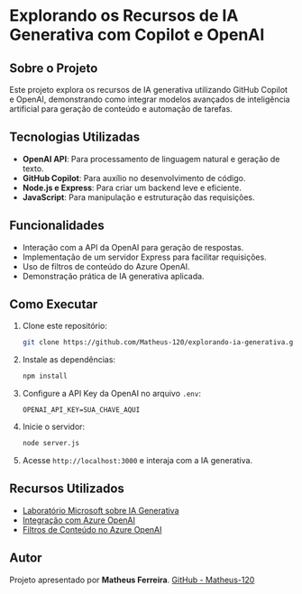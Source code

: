 # Explorando os Recursos de IA Generativa com Copilot e OpenAI

## Sobre o Projeto
Este projeto explora os recursos de IA generativa utilizando GitHub Copilot e OpenAI, demonstrando como integrar modelos avançados de inteligência artificial para geração de conteúdo e automação de tarefas.

## Tecnologias Utilizadas
- **OpenAI API**: Para processamento de linguagem natural e geração de texto.
- **GitHub Copilot**: Para auxílio no desenvolvimento de código.
- **Node.js e Express**: Para criar um backend leve e eficiente.
- **JavaScript**: Para manipulação e estruturação das requisições.

## Funcionalidades
- Interação com a API da OpenAI para geração de respostas.
- Implementação de um servidor Express para facilitar requisições.
- Uso de filtros de conteúdo do Azure OpenAI.
- Demonstração prática de IA generativa aplicada.

## Como Executar
1. Clone este repositório:
   ```sh
   git clone https://github.com/Matheus-120/explorando-ia-generativa.git
   ```
2. Instale as dependências:
   ```sh
   npm install
   ```
3. Configure a API Key da OpenAI no arquivo `.env`:
   ```env
   OPENAI_API_KEY=SUA_CHAVE_AQUI
   ```
4. Inicie o servidor:
   ```sh
   node server.js
   ```
5. Acesse `http://localhost:3000` e interaja com a IA generativa.

## Recursos Utilizados
- [Laboratório Microsoft sobre IA Generativa](https://microsoftlearning.github.io/mslearn-ai-fundamentals/Instructions/Labs/12-generative-ai.html)
- [Integração com Azure OpenAI](https://microsoftlearning.github.io/mslearn-ai-fundamentals/Instructions/Labs/13-azure-openai.html)
- [Filtros de Conteúdo no Azure OpenAI](https://microsoftlearning.github.io/mslearn-ai-fundamentals/Instructions/Labs/14-azure-openai.html)

## Autor
Projeto apresentado por **Matheus Ferreira**.
[GitHub - Matheus-120](https://github.com/Matheus-120)

